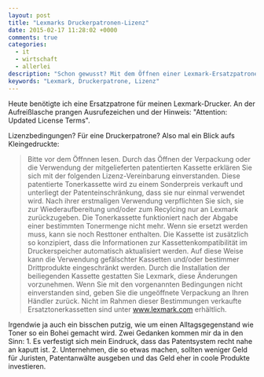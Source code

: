 ```yaml
---
layout: post
title: "Lexmarks Druckerpatronen-Lizenz"
date: 2015-02-17 11:28:02 +0000
comments: true
categories:
  - it
  - wirtschaft
  - allerlei
description: "Schon gewusst? Mit dem Öffnen einer Lexmark-Ersatzpatronen-Packung schließt man einen Lizenzvertrag"
keywords: "Lexmark, Druckerpatrone, Lizenz"
---
```


Heute benötigte ich eine Ersatzpatrone für meinen
Lexmark-Drucker. An der Aufreißlasche prangen Ausrufezeichen und der
Hinweis: "Attention: Updated License Terms".

Lizenzbedingungen? Für eine Druckerpatrone? Also mal ein Blick aufs
Kleingedruckte:

> Bitte vor dem Öffnnen lesen. Durch das Öffnen der Verpackung oder
> die Verwendung der mitgelieferten patentierten Kassette erklären Sie
> sich mit der folgenden Lizenz-Vereinbarung einverstanden. Diese
> patentierte Tonerkassette wird zu einem Sonderpreis verkauft und
> unterliegt der Patenteinschränkung, dass sie nur einmal verwendet
> wird. Nach ihrer erstmaligen Verwendung verpflichten Sie sich, sie
> zur Wiederaufbereitung und/oder zum Recylcing nur an Lexmark
> zurückzugeben. Die Tonerkassette funktioniert nach der Abgabe einer
> bestimmten Tonermenge nicht mehr. Wenn sie ersetzt werden muss, kann
> sie noch Resttoner enthalten. Die Kassette ist zusätzlich so
> konzipiert, dass die Informationen zur Kassettenkompatibilität im
> Druckerspeicher automatisch aktualisiert werden. Auf diese Weise
> kann die Verwendung gefälschter Kassetten und/oder bestimmer
> Drittprodukte eingeschränkt werden. Durch die Installation der
> beiliegenden Kassette gestatten Sie Lexmark, diese Änderungen
> vorzunehmen. Wenn Sie mit den vorgenannten Bedingungen nicht
> einverstanden sind, geben Sie die ungeöffnete Verpackung an Ihren
> Händler zurück. Nicht im Rahmen dieser Bestimmungen verkaufte
> Ersatztonerkassetten sind unter www.lexmark.com erhältlich.

Irgendwie ja auch ein bisschen putzig, wie um einen Alltagsgegenstand
wie Toner so ein Bohei gemacht wird. Zwei Gedanken kommen mir da in
den Sinn: 1. Es verfestigt sich mein Eindruck, dass das Patentsystem
recht nahe an kaputt ist. 2. Unternehmen, die so etwas machen, sollten
weniger Geld für Juristen, Patentanwälte ausgeben und das Geld eher in
coole Produkte investieren.
